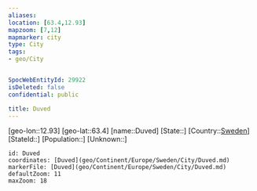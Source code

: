 ```yaml
---
aliases: 
location: [63.4,12.93]
mapzoom: [7,12] 
mapmarker: city 
type: City
tags:
- geo/City


SpocWebEntityId: 29922
isDeleted: false
confidential: public

title: Duved
---
```

[geo-lon::12.93]
[geo-lat::63.4]
[name::Duved]
[State::]
[Country::[Sweden](geo/Continent/Europe/Sweden.md)]
[StateId::]
[Population::]
[Unknown::]


```leaflet
id: Duved
coordinates: [Duved](geo/Continent/Europe/Sweden/City/Duved.md)
markerFile: [Duved](geo/Continent/Europe/Sweden/City/Duved.md)
defaultZoom: 11 
maxZoom: 18
```


